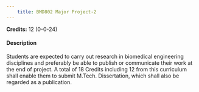 ```yaml
---
    title: BMD802 Major Project-2
---
```

**Credits:** 12 (0-0-24)



#### Description 
Students are expected to carry out research in biomedical engineering disciplines and preferably be able to publish or communicate their work at the end of project. A total of 18 Credits including 12 from this curriculum shall enable them to submit M.Tech. Dissertation, which shall also be regarded as a publication.